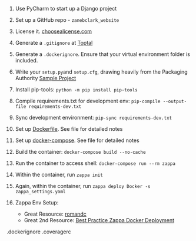 1. Use PyCharm to start up a Django project
2. Set up a GitHub repo - `zanebclark_website`
3. License it. [choosealicense.com](https://choosealicense.com/)
4. Generate a `.gitignore` at [Toptal](https://www.toptal.com/developers/gitignore)
5. Generate a `.dockerignore`. Ensure that your virtual environment folder is included. 
5. Write your `setup.py`and `setup.cfg`, drawing heavily from the Packaging Authority [Sample Project](https://github.com/pypa/sampleproject)
6. Install pip-tools: `python -m pip install pip-tools`
7. Compile requirements.txt for development env: `pip-compile --output-file requirements-dev.txt`
8. Sync development environment: `pip-sync requirements-dev.txt`
9. Set up [Dockerfile](Dockerfile). See file for detailed notes
10. Set up [docker-compose](docker-compose.yml). See file for detailed notes
11. Build the container: `docker-compose build --no-cache`
12. Run the container to access shell: `docker-compose run --rm zappa`
13. Within the container, run `zappa init`
14. Again, within the container, run `zappa deploy Docker -s zappa_settings.yaml`
   
5. Zappa Env Setup:
    - Great Resource: [romandc](https://romandc.com/zappa-django-guide/)
    - Great 2nd Resource: [Best Practice Zappa Docker Deployment](https://medium.com/@sarit.r/best-practice-zappa-docker-deployment-9df22b9dba05)
    
.dockerignore
.coveragerc
